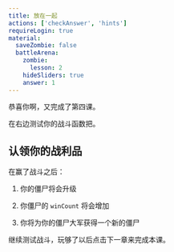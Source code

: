 ```yaml
---
title: 放在一起
actions: ['checkAnswer', 'hints']
requireLogin: true
material:
  saveZombie: false
  battleArena:
    zombie:
      lesson: 2
    hideSliders: true
    answer: 1
---
```


恭喜你啊，又完成了第四课。

在右边测试你的战斗函数把。

## 认领你的战利品

在赢了战斗之后：

1. 你的僵尸将会升级

2. 你僵尸的 `winCount` 将会增加

3. 你将为你的僵尸大军获得一个新的僵尸

继续测试战斗，玩够了以后点击下一章来完成本课。
